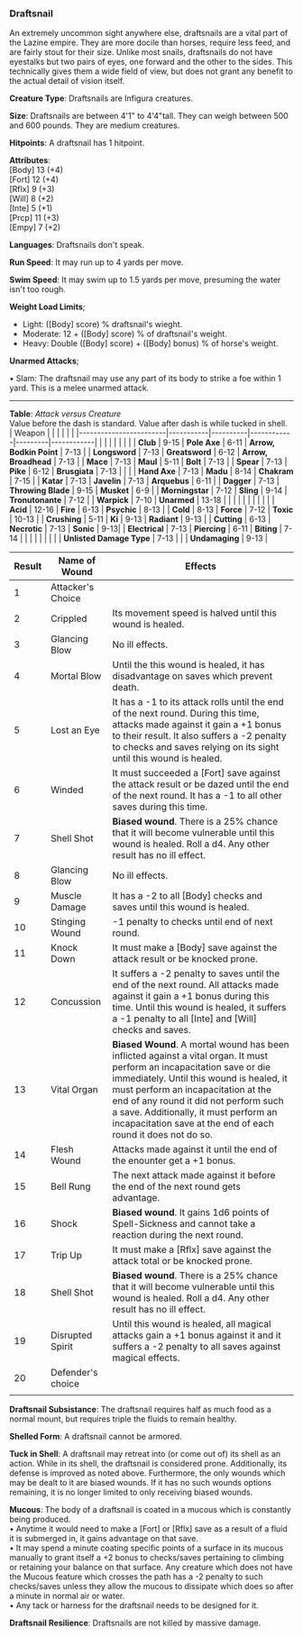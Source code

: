 ### Draftsnail
An extremely uncommon sight anywhere else, draftsnails are a vital part of the Lazine empire. They are more docile than horses, require less feed, and are fairly stout for their size. Unlike most snails, draftsnails do not have eyestalks but two pairs of eyes, one forward and the other to the sides. This technically gives them a wide field of view, but does not grant any benefit to the actual detail of vision itself.

**Creature Type**: Draftsnails are Infigura creatures. 

**Size**: Draftsnails are between 4'1" to 4'4"tall. They can weigh between 500 and 600 pounds. They are medium creatures.

**Hitpoints**: A draftsnail has 1 hitpoint.

**Attributes**:  
[Body] 13 (+4)  
[Fort] 12 (+4)  
[Rflx] 9 (+3)  
[Will] 8 (+2)  
[Inte] 5 (+1)  
[Prcp] 11 (+3)  
[Empy] 7 (+2)  

**Languages**: Draftsnails don't speak.

**Run Speed**: It may run up to 4 yards per move.

**Swim Speed**: It may swim up to 1.5 yards per move, presuming the water isn't too rough.

**Weight Load Limits**;  
* Light: ([Body] score) % draftsnail's wieght.
* Moderate: 12 + ([Body] score) % of draftsnail's weight.
* Heavy: Double ([Body] score) + ([Body] bonus) % of horse's weight.

**Unarmed Attacks**;

 • Slam: The draftsnail may use any part of its body to strike a foe within 1 yard. This is a melee unarmed attack.

---------------------

**Table**: *Attack versus Creature*  
Value before the dash is standard. Value after dash is while tucked in shell.  
| Weapon                 |          |            |         |            |         |
|------------------------|-----------|----------|------------|---------|------------|
|                        |          |            |         |            |         |
| **Club**                   | 9-15 | **Pole Axe** | 6-11   | **Arrow, Bodkin Point**    | 7-13 |
| **Longsword**              | 7-13  | **Greatsword** | 6-12   | **Arrow, Broadhead**       | 7-13 |
| **Mace**                   | 7-13 | **Maul** | 5-11   | **Bolt** | 7-13 |
| **Spear**                  | 7-13  | **Pike** | 6-12   | **Brusgiata** | 7-13  |  |     |
| **Hand Axe**               | 7-13  | **Madu** | 8-14   | **Chakram** | 7-15 |
| **Katar**                  | 7-13  | **Javelin** | 7-13  | **Arquebus** | 6-11  |
| **Dagger**                 | 7-13  | **Throwing Blade** | 9-15  | **Musket** | 6-9 |
| **Morningstar**            | 7-12   | **Sling** | 9-14  | **Tronutonante** | 7-12  |
| **Warpick**                | 7-10   | **Unarmed** | 13-18 |  |  |
|                        |           |          |            |         |            |
| **Acid**                   | 12-16   | **Fire** | 6-13   | **Psychic** | 8-13  |
| **Cold**                   | 8-13  | **Force** | 7-12   | **Toxic**  | 10-13   |
| **Crushing**               | 5-11   | **Ki** | 9-13  | **Radiant** | 9-13  |
| **Cutting**                | 6-13  | **Necrotic** | 7-13  | **Sonic** | 9-13|
| **Electrical**             | 7-13  | **Piercing** | 6-11   | **Biting** | 7-14  |
|                        |           |          |            |         |            |
| **Unlisted Damage Type** | 7-13 |    |     | **Undamaging** | 9-13 |

| Result | **Name of Wound** | Effects                                                        |
|--------|-------------------|----------------------------------------------------------------|
|   1    | Attacker's Choice |                                                                |
|   2    | Crippled          | Its movement speed is halved until this wound is healed.      |
|   3    | Glancing Blow      | No ill effects. |
|   4    | Mortal Blow       | Until the this wound is healed, it has disadvantage on saves which prevent death. |
|   5    | Lost an Eye       | It has a -1 to its attack rolls until the end of the next round. During this time, attacks made against it gain a +1 bonus to their result. It also suffers a -2 penalty to checks and saves relying on its sight until this wound is healed. |
|   6    | Winded            | It must succeeded a [Fort] save against the attack result or be dazed until the end of the next round. It has a -1 to all other saves during this time.|
|   7    | Shell Shot | **Biased wound**. There is a 25% chance that it will become vulnerable until this wound is healed. Roll a d4. Any other result has no ill effect. |
|   8    | Glancing Blow     | No ill effects.                                     |
|   9    | Muscle Damage     | It has a -2 to all [Body] checks and saves until this wound is healed. |
|   10   | Stinging Wound    | -1 penalty to checks until end of next round. |
|   11   | Knock Down | It must make a [Body] save against the attack result or be knocked prone. |
|   12   | Concussion | It suffers a -2 penalty to saves until the end of the next round. All attacks made against it gain a +1 bonus during this time. Until this wound is healed, it suffers a -1 penalty to all [Inte] and [Will] checks and saves. |
|   13   | Vital Organ | **Biased Wound**. A mortal wound has been inflicted against a vital organ. It must perform an incapacitation save or die immediately. Until this wound is healed, it must perform an incapacitation at the end of any round it did not perform such a save. Additionally, it must perform an incapacitation save at the end of each round it does not do so.  |
|   14   | Flesh Wound | Attacks made against it until the end of the enounter get a +1 bonus. |
|   15   | Bell Rung | The next attack made against it before the end of the next round gets advantage.  |
|   16   | Shock | **Biased wound**. It gains 1d6 points of Spell-Sickness and cannot take a reaction during the next round. |
|   17   | Trip Up           | It must make a [Rflx] save against the attack total or be knocked prone.                                  |
|   18   | Shell Shot | **Biased wound**. There is a 25% chance that it will become vulnerable until this wound is healed. Roll a d4. Any other result has no ill effect. |
|   19   | Disrupted Spirit | Until this wound is healed, all magical attacks gain a +1 bonus against it and it suffers a -2 penalty to all saves against magical effects. |
|   20   | Defender's choice |                                   |
|        |                                                |                                   |                                           |                                   |

**Draftsnail Subsistance**: The draftsnail requires half as much food as a normal mount, but requires triple the fluids to remain healthy.

**Shelled Form**: A draftsnail cannot be armored.

**Tuck in Shell**: A draftsnail may retreat into (or come out of) its shell as an action. While in its shell, the draftsnail is considered prone. Additionally, its defense is improved as noted above. Furthermore, the only wounds which may be dealt to it are biased wounds. If it has no such wounds options remaining, it is no longer limited to only receiving biased wounds.

**Mucous**: The body of a draftsnail is coated in a  mucous which is constantly being produced.  
 • Anytime it would need to make a [Fort] or [Rflx] save as a result of a fluid it is submerged in, it gains advantage on that save.  
 • It may spend a minute coating specific points of a surface in its mucous manually to grant itself a +2 bonus to checks/saves pertaining to climbing or retaining your balance on that surface. Any creature which does not have the Mucous feature which crosses the path has a -2 penalty to such checks/saves unless they allow the mucous to dissipate which does so after a minute in normal air or water.  
 • Any tack or harness for the draftsnail needs to be designed for it.

**Draftsnail Resilience**: Draftsnails are not killed by massive damage.

